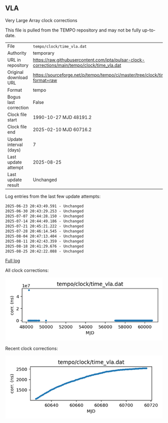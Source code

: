 
## VLA

Very Large Array clock corrections

This file is pulled from the TEMPO repository and may not be fully
up-to-date. 

|     |     |
|:--- |:--- |
| File | `tempo/clock/time_vla.dat` |
| Authority | temporary |
| URL in repository | <https://raw.githubusercontent.com/ipta/pulsar-clock-corrections/main/tempo/clock/time_vla.dat> |
| Original download URL | <https://sourceforge.net/p/tempo/tempo/ci/master/tree/clock/time_vla.dat?format=raw> |
| Format | tempo |
| Bogus last correction | False |
| Clock file start | 1990-10-27 MJD 48191.2 |
| Clock file end | 2025-02-10 MJD 60716.2 |
| Update interval (days) | 7 |
| Last update attempt | 2025-08-25 |
| Last update result | Unchanged |

Log entries from the last few update attempts:
```
2025-06-23 20:43:49.591 - Unchanged
2025-06-30 20:43:29.253 - Unchanged
2025-07-07 20:44:28.150 - Unchanged
2025-07-14 20:44:49.186 - Unchanged
2025-07-21 20:45:21.222 - Unchanged
2025-07-28 20:46:14.545 - Unchanged
2025-08-04 20:47:13.404 - Unchanged
2025-08-11 20:42:43.359 - Unchanged
2025-08-18 20:41:29.676 - Unchanged
2025-08-25 20:42:22.088 - Unchanged
```
[Full log](https://raw.githubusercontent.com/ipta/pulsar-clock-corrections/main/log/tempo/clock/time_vla.dat.log)


All clock corrections:

![plot of all clock corrections](time_vla.dat.png "All corrections")

Recent clock corrections:

![plot of recent clock corrections](time_vla.dat.short.png "Recent corrections")

